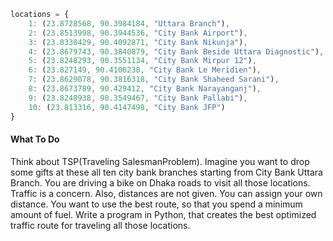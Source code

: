 ```js
locations = {
    1: (23.8728568, 90.3984184, "Uttara Branch"),
    2: (23.8513998, 90.3944536, "City Bank Airport"),
    3: (23.8330429, 90.4092871, "City Bank Nikunja"),
    4: (23.8679743, 90.3840879, "City Bank Beside Uttara Diagnostic"),
    5: (23.8248293, 90.3551134, "City Bank Mirpur 12"),
    6: (23.827149, 90.4106238, "City Bank Le Meridien"),
    7: (23.8629078, 90.3816318, "City Bank Shaheed Sarani"),
    8: (23.8673789, 90.429412, "City Bank Narayanganj"),
    9: (23.8248938, 90.3549467, "City Bank Pallabi"),
    10: (23.813316, 90.4147498, "City Bank JFP")
}
```

#### What To Do
Think about TSP(Traveling SalesmanProblem). Imagine you want to drop some gifts at these all ten city bank branches starting from City Bank Uttara Branch. You are driving a bike on Dhaka roads to visit all those locations. Traffic is a concern. Also, distances are not given. You can assign your own distance. You want to use the best route, so that you spend a minimum amount of fuel. Write a program in Python, that creates the best optimized traffic route for traveling all those locations.
